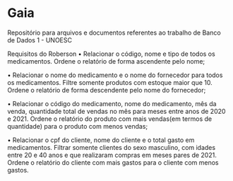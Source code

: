 # Gaia
Repositório para arquivos e documentos referentes ao trabalho de Banco de Dados 1 - UNOESC

Requisitos do Roberson
• Relacionar o código, nome e tipo de todos os medicamentos. Ordene o relatório de forma ascendente pelo nome;

• Relacionar o nome do medicamento e o nome do fornecedor para todos os medicamentos. Filtre somente produtos com estoque maior
que 10. Ordene o relatório de forma descendente pelo nome do fornecedor;

• Relacionar o código do medicamento, nome do medicamento, mês da venda, quantidade total de vendas no mês para meses entre anos de 2020 e 2021. Ordene o relatório do produto com mais vendas(em termos de quantidade) para o produto com menos vendas;

• Relacionar o cpf do cliente, nome do cliente e o total gasto em medicamentos. Filtrar somente clientes do sexo masculino, com idades entre 20 e 40 anos e que realizaram compras em meses pares de 2021. Ordene o relatório do cliente com mais gastos para o cliente com menos gastos.
